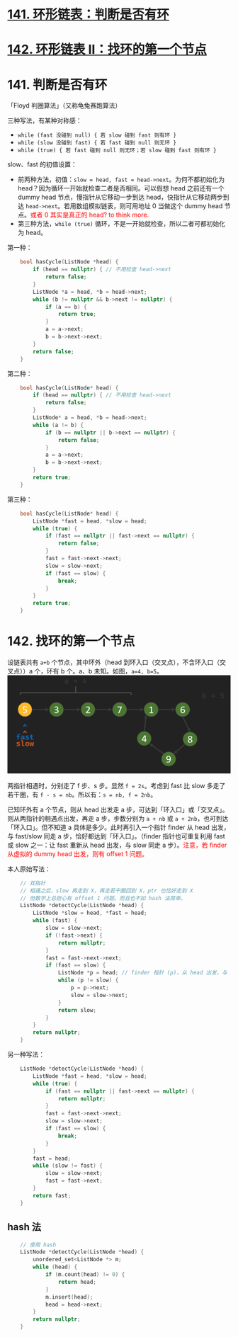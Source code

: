# [141. 环形链表：判断是否有环](https://leetcode.cn/problems/linked-list-cycle/)
# [142. 环形链表 II：找环的第一个节点](https://leetcode.cn/problems/linked-list-cycle-ii/)

# 141. 判断是否有环

「Floyd 判圈算法」（又称龟兔赛跑算法）

三种写法，有某种对称感：
- `while (fast 没碰到 null) { 若 slow 碰到 fast 则有环 }`
- `while (slow 没碰到 fast) { 若 fast 碰到 null 则无环 }`
- `while (true) { 若 fast 碰到 null 则无环；若 slow 碰到 fast 则有环 }`

slow、fast 的初值设置：
- 前两种方法，初值：`slow = head, fast = head->next`。为何不都初始化为 head？因为循环一开始就检查二者是否相同。可以假想 head 之前还有一个 dummy head 节点，慢指针从它移动一步到达 head，快指针从它移动两步到达 `head->next`。若用数组模拟链表，则可用地址 0 当做这个 dummy head 节点。<font color="red">或者 0 其实是真正的 head? to think more.</font>
- 第三种方法，`while (true)` 循环，不是一开始就检查，所以二者可都初始化为 head。

第一种：

```cpp
    bool hasCycle(ListNode *head) {
        if (head == nullptr) { // 不用检查 head->next
            return false;
        }
        ListNode *a = head, *b = head->next;
        while (b != nullptr && b->next != nullptr) {
            if (a == b) {
                return true;
            }
            a = a->next;
            b = b->next->next;
        }
        return false;
    }
```

第二种：
```cpp
    bool hasCycle(ListNode* head) {
        if (head == nullptr) { // 不用检查 head->next
            return false;
        }
        ListNode* a = head, *b = head->next;
        while (a != b) {
            if (b == nullptr || b->next == nullptr) {
                return false;
            }
            a = a->next;
            b = b->next->next;
        }
        return true;
    }
```

第三种：

```cpp
    bool hasCycle(ListNode* head) {
        ListNode *fast = head, *slow = head;
        while (true) {
            if (fast == nullptr || fast->next == nullptr) {
                return false;
            }
            fast = fast->next->next;
            slow = slow->next;
            if (fast == slow) {
                break;
            }
        }
        return true;
    }
```

# 142. 找环的第一个节点

设链表共有 `a+b` 个节点，其中环外（head 到环入口（交叉点），不含环入口（交叉点））a 个，环有 b 个。a、b 未知。如图，`a=4, b=5`。
![pic](pics/leet-142-ring.png)

两指针相遇时，分别走了 f 步、s 步。显然 `f = 2s`。考虑到 fast 比 slow 多走了若干圈，有 `f - s = nb`。所以有：`s = nb, f = 2nb`。

已知环外有 a 个节点，则从 head 出发走 a 步，可达到「环入口」或「交叉点」。则从两指针的相遇点出发，再走 a 步，步数分别为 `a + nb` 或 `a + 2nb`，也可到达「环入口」。但不知道 a 具体是多少。此时再引入一个指针 finder 从 head 出发，与 fast/slow 同走 a 步，恰好都达到「环入口」。（finder 指针也可重复利用 fast 或 slow 之一：让 fast 重新从 head 出发，与 slow 同走 a 步）。<font color="red">注意，若 finder 从虚拟的 dummy head 出发，则有 offset 1 问题。</font>

本人原始写法：

```cpp
    // 双指针
    // 相遇之后，slow 再走到 X，再走若干圈回到 X，ptr 也恰好走到 X
    // 但数学上总担心有 offset 1 问题。而且也不如 hash 法简单。
    ListNode *detectCycle(ListNode *head) {
        ListNode *slow = head, *fast = head;
        while (fast) {
            slow = slow->next;
            if (!fast->next) {
                return nullptr;
            }
            fast = fast->next->next;
            if (fast == slow) {
                ListNode *p = head; // finder 指针 (p)，从 head 出发，与 slow 同走 a 步，相遇
                while (p != slow) {
                    p = p->next;
                    slow = slow->next;
                }
                return slow;
            }
        }
        return nullptr;
    }
```

另一种写法：

```cpp
    ListNode *detectCycle(ListNode *head) {
        ListNode *fast = head, *slow = head;
        while (true) {
            if (fast == nullptr || fast->next == nullptr) {
                return nullptr;
            }
            fast = fast->next->next;
            slow = slow->next;
            if (fast == slow) {
                break;
            }
        }
        fast = head;
        while (slow != fast) {
            slow = slow->next;
            fast = fast->next;
        }
        return fast;
    }
```

## hash 法

```cpp
    // 使用 hash
    ListNode *detectCycle(ListNode *head) {
        unordered_set<ListNode *> m;
        while (head) {
            if (m.count(head) != 0) {
                return head;
            }
            m.insert(head);
            head = head->next;
        }
        return nullptr;   
    }
```